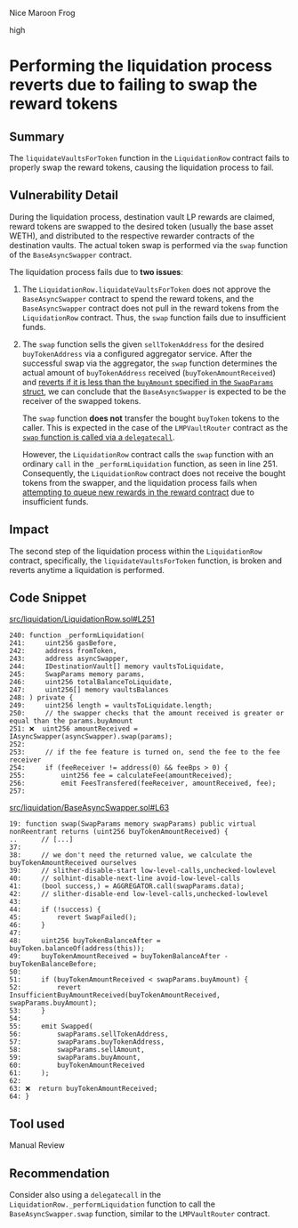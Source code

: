 Nice Maroon Frog

high

# Performing the liquidation process reverts due to failing to swap the reward tokens
## Summary

The `liquidateVaultsForToken` function in the `LiquidationRow` contract fails to properly swap the reward tokens, causing the liquidation process to fail.

## Vulnerability Detail

During the liquidation process, destination vault LP rewards are claimed, reward tokens are swapped to the desired token (usually the base asset WETH), and distributed to the respective rewarder contracts of the destination vaults. The actual token swap is performed via the `swap` function of the `BaseAsyncSwapper` contract.

The liquidation process fails due to **two issues**:

1. The `LiquidationRow.liquidateVaultsForToken` does not approve the `BaseAsyncSwapper` contract to spend the reward tokens, and the `BaseAsyncSwapper` contract does not pull in the reward tokens from the `LiquidationRow` contract. Thus, the `swap` function fails due to insufficient funds.
2. The `swap` function sells the given `sellTokenAddress` for the desired `buyTokenAddress` via a configured aggregator service. After the successful swap via the aggregator, the `swap` function determines the actual amount of `buyTokenAddress` received (`buyTokenAmountReceived`) and [reverts if it is less than the `buyAmount` specified in the `SwapParams` struct](https://github.com/sherlock-audit/2023-06-tokemak/blob/main/v2-core-audit-2023-07-14/src/liquidation/BaseAsyncSwapper.sol#L23), we can conclude that the `BaseAsyncSwapper` is expected to be the receiver of the swapped tokens.

   The `swap` function **does not** transfer the bought `buyToken` tokens to the caller. This is expected in the case of the `LMPVaultRouter` contract as the [`swap` function is called via a `delegatecall`](https://github.com/sherlock-audit/2023-06-tokemak/blob/main/v2-core-audit-2023-07-14/src/vault/LMPVaultRouter.sol#L53-L55).

   However, the `LiquidationRow` contract calls the `swap` function with an ordinary `call` in the `_performLiquidation` function, as seen in line 251. Consequently, the `LiquidationRow` contract does not receive the bought tokens from the swapper, and the liquidation process fails when [attempting to queue new rewards in the reward contract](https://github.com/sherlock-audit/2023-06-tokemak/blob/main/v2-core-audit-2023-07-14/src/liquidation/LiquidationRow.sol#L277) due to insufficient funds.

## Impact

The second step of the liquidation process within the `LiquidationRow` contract, specifically, the `liquidateVaultsForToken` function, is broken and reverts anytime a liquidation is performed.

## Code Snippet

[src/liquidation/LiquidationRow.sol#L251](https://github.com/sherlock-audit/2023-06-tokemak/blob/main/v2-core-audit-2023-07-14/src/liquidation/LiquidationRow.sol#L251)

```solidity
240: function _performLiquidation(
241:     uint256 gasBefore,
242:     address fromToken,
243:     address asyncSwapper,
244:     IDestinationVault[] memory vaultsToLiquidate,
245:     SwapParams memory params,
246:     uint256 totalBalanceToLiquidate,
247:     uint256[] memory vaultsBalances
248: ) private {
249:     uint256 length = vaultsToLiquidate.length;
250:     // the swapper checks that the amount received is greater or equal than the params.buyAmount
251: ❌  uint256 amountReceived = IAsyncSwapper(asyncSwapper).swap(params);
252:
253:     // if the fee feature is turned on, send the fee to the fee receiver
254:     if (feeReceiver != address(0) && feeBps > 0) {
255:         uint256 fee = calculateFee(amountReceived);
256:         emit FeesTransfered(feeReceiver, amountReceived, fee);
257:
```

[src/liquidation/BaseAsyncSwapper.sol#L63](https://github.com/sherlock-audit/2023-06-tokemak/blob/main/v2-core-audit-2023-07-14/src/liquidation/BaseAsyncSwapper.sol#L63)

```solidity
19: function swap(SwapParams memory swapParams) public virtual nonReentrant returns (uint256 buyTokenAmountReceived) {
..      // [...]
37:
38:     // we don't need the returned value, we calculate the buyTokenAmountReceived ourselves
39:     // slither-disable-start low-level-calls,unchecked-lowlevel
40:     // solhint-disable-next-line avoid-low-level-calls
41:     (bool success,) = AGGREGATOR.call(swapParams.data);
42:     // slither-disable-end low-level-calls,unchecked-lowlevel
43:
44:     if (!success) {
45:         revert SwapFailed();
46:     }
47:
48:     uint256 buyTokenBalanceAfter = buyToken.balanceOf(address(this));
49:     buyTokenAmountReceived = buyTokenBalanceAfter - buyTokenBalanceBefore;
50:
51:     if (buyTokenAmountReceived < swapParams.buyAmount) {
52:         revert InsufficientBuyAmountReceived(buyTokenAmountReceived, swapParams.buyAmount);
53:     }
54:
55:     emit Swapped(
56:         swapParams.sellTokenAddress,
57:         swapParams.buyTokenAddress,
58:         swapParams.sellAmount,
59:         swapParams.buyAmount,
60:         buyTokenAmountReceived
61:     );
62:
63: ❌  return buyTokenAmountReceived;
64: }
```

## Tool used

Manual Review

## Recommendation

Consider also using a `delegatecall` in the `LiquidationRow._performLiquidation` function to call the `BaseAsyncSwapper.swap` function, similar to the `LMPVaultRouter` contract.

